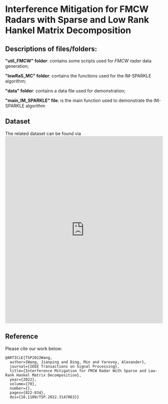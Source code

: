 # Interference Mitigation for FMCW Radars with Sparse and Low Rank Hankel Matrix Decomposition

## Descriptions of files/folders:
 **"util_FMCW" folder**: contains some scripts used for *FMCW radar* data generation;
 
 **"lowRaS_MC" folder**: contains the functions used for the IM-SPARKLE algorithm;
 
 **"data" folder**: contains a data file used for demonstration;
 
 **"main_IM_SPARKLE" file**: is the main function used to demonstrate the IM-SPARKLE algorithm

## Dataset
The related dataset can be found via <iframe width="100%" height="600" src="https://ieee-dataport.org/documents/datasets-interference-mitigation-fmcw-radars/embed" frameborder="0" class="embed-textarea" allowfullscreen="true" webkitallowfullscreen="true" mozallowfullscreen="true"></iframe>

## Reference 

Please cite our work below:
```
@ARTICLE{TSP2022Wang,
  author={Wang, Jianping and Ding, Min and Yarovoy, Alexander},
  journal={IEEE Transactions on Signal Processing}, 
  title={Interference Mitigation for FMCW Radar With Sparse and Low-Rank Hankel Matrix Decomposition}, 
  year={2022},
  volume={70},
  number={},
  pages={822-834},
  doi={10.1109/TSP.2022.3147863}}
```
